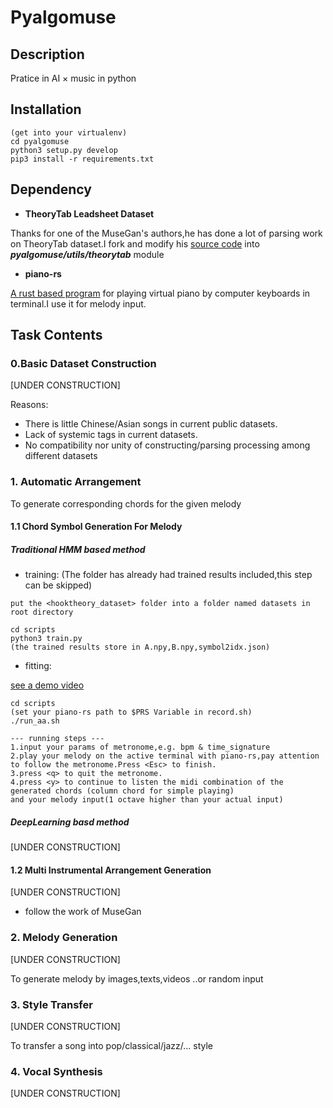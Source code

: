 # Pyalgomuse

## Description

Pratice in AI × music in python

## Installation
```
(get into your virtualenv)
cd pyalgomuse
python3 setup.py develop
pip3 install -r requirements.txt

```

## Dependency

- **TheoryTab Leadsheet Dataset**

Thanks for one of the MuseGan's authors,he has done a lot of parsing work on TheoryTab dataset.I fork and modify his [source code](https://github.com/wayne391/lead-sheet-dataset) into ***pyalgomuse/utils/theorytab*** module

- **piano-rs**

[A rust based program](https://github.com/ritiek/piano-rs) for playing virtual piano by computer keyboards in terminal.I use it for melody input.

## Task Contents

### 0.Basic Dataset Construction

[UNDER CONSTRUCTION]

Reasons:
- There is little Chinese/Asian songs in current public datasets.
- Lack of systemic tags in current datasets.
- No compatibility nor unity of constructing/parsing processing among different datasets


### 1. Automatic Arrangement
To generate corresponding chords for the given melody

#### 1.1 Chord Symbol Generation For Melody

##### Traditional HMM based method
- training:
(The folder has already had trained results included,this step can be skipped)

```
put the <hooktheory_dataset> folder into a folder named datasets in root directory

cd scripts
python3 train.py
(the trained results store in A.npy,B.npy,symbol2idx.json)

```


- fitting:

[see a demo video](https://youtu.be/y50ilgE-c_Q)

```
cd scripts
(set your piano-rs path to $PRS Variable in record.sh)
./run_aa.sh

--- running steps ---
1.input your params of metronome,e.g. bpm & time_signature
2.play your melody on the active terminal with piano-rs,pay attention to follow the metronome.Press <Esc> to finish.
3.press <q> to quit the metronome.
4.press <y> to continue to listen the midi combination of the generated chords (column chord for simple playing) 
and your melody input(1 octave higher than your actual input)
```


##### DeepLearning basd method
[UNDER CONSTRUCTION]


#### 1.2 Multi Instrumental Arrangement Generation
[UNDER CONSTRUCTION]
- follow the work of MuseGan


### 2. Melody Generation
[UNDER CONSTRUCTION]


To generate melody by images,texts,videos ..or random input


### 3. Style Transfer
[UNDER CONSTRUCTION]


To transfer a song into pop/classical/jazz/... style


### 4. Vocal Synthesis

[UNDER CONSTRUCTION]





